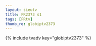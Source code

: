 ```yaml
--- 
layout: sieutv
title: FR2373 s1
tags: [FRtv]
thumb_re: globiptv2373
---
```

{% include tvadv key="globiptv2373" %} 

